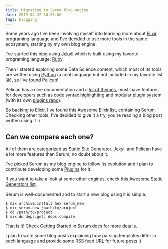 ```yaml
---
title: Migrating to Serum blog engine
date: 2019-04-22 10:55:00
tags: blogging
---
```


Some years ago I've been involving myself into learning more about [Elixir](https://elixir-lang.org) programing language and I've decided to use more tools in the same ecosystem, starting by my own blog engine.

I've started this blog using [Jekyll](https://jekyllrb.com) which is built using my favorite programing language: [Ruby](https://www.ruby-lang.org).

Then I started exploring some Data Science content, which most of its tools are written using [Python](https://www.python.org) (a cool language but not included in my favorite list 😜), so I've found [Pelican](https://blog.getpelican.com)!

Pelican has a nice documentation and a [lot of themes](https://github.com/getpelican/pelican-themes), must-have features for developers such as code syntax highlighting and modular plugin system (with its own [plugins repo](https://github.com/getpelican/pelican-plugins)).

So backing to Elixir, I've found this [Awesome Elixir list](https://github.com/h4cc/awesome-elixir#static-page-generation), containing [Serum](https://dalgona.github.io/Serum). Checking other tools, I've decided to give it a try, you're reading a blog post written using it :)

## Can we compare each one?

All of them are categorized as Static Site Generator. Jekyll and Pelican have a lot more features than Serum, no doubt about it.

I've picked Serum as my blog engine to follow its evolution and I plan to contribute developing some [Plugins](https://dalgona.github.io/Serum/docs/plugin.html) for it.

If you want to take a look at some other engines, check this [Awesome Static Generators list](https://github.com/myles/awesome-static-generators#blogs).

Serum is well-documented and to start a new blog using it is simple:

```
$ mix archive.install hex serum_new
$ mix serum.new /path/to/project
$ cd /path/to/project
$ mix do deps.get, deps.compile
```

That is it! Check [Getting Started](https://dalgona.github.io/Serum/getting-started.html) in Serum docs for more details.

I plan to write some blog posts explaining how parsing templates differ in each language and provide some RSS feed URL for future posts :)
